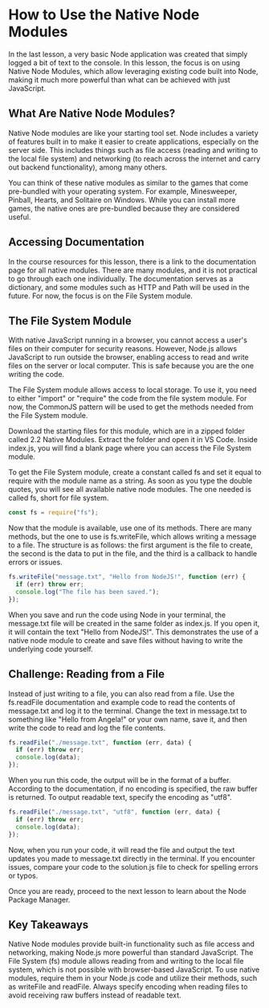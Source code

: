 # How to Use the Native Node Modules
In the last lesson, a very basic Node application was created that simply logged a bit of text to the console. In this lesson, the focus is on using Native Node Modules, which allow leveraging existing code built into Node, making it much more powerful than what can be achieved with just JavaScript.

## What Are Native Node Modules?
Native Node modules are like your starting tool set. Node includes a variety of features built in to make it easier to create applications, especially on the server side. This includes things such as file access (reading and writing to the local file system) and networking (to reach across the internet and carry out backend functionality), among many others.

You can think of these native modules as similar to the games that come pre-bundled with your operating system. For example, Minesweeper, Pinball, Hearts, and Solitaire on Windows. While you can install more games, the native ones are pre-bundled because they are considered useful.

## Accessing Documentation
In the course resources for this lesson, there is a link to the documentation page for all native modules. There are many modules, and it is not practical to go through each one individually. The documentation serves as a dictionary, and some modules such as HTTP and Path will be used in the future. For now, the focus is on the File System module.

## The File System Module
With native JavaScript running in a browser, you cannot access a user's files on their computer for security reasons. However, Node.js allows JavaScript to run outside the browser, enabling access to read and write files on the server or local computer. This is safe because you are the one writing the code.

The File System module allows access to local storage. To use it, you need to either "import" or "require" the code from the file system module. For now, the CommonJS pattern will be used to get the methods needed from the File System module.

Download the starting files for this module, which are in a zipped folder called 2.2 Native Modules. Extract the folder and open it in VS Code. Inside index.js, you will find a blank page where you can access the File System module.

To get the File System module, create a constant called fs and set it equal to require with the module name as a string. As soon as you type the double quotes, you will see all available native node modules. The one needed is called fs, short for file system.

```javascript
const fs = require("fs");
```
Now that the module is available, use one of its methods. There are many methods, but the one to use is fs.writeFile, which allows writing a message to a file. The structure is as follows: the first argument is the file to create, the second is the data to put in the file, and the third is a callback to handle errors or issues.

```javascript
fs.writeFile("message.txt", "Hello from NodeJS!", function (err) {
  if (err) throw err;
  console.log("The file has been saved.");
});

```
When you save and run the code using Node in your terminal, the message.txt file will be created in the same folder as index.js. If you open it, it will contain the text "Hello from NodeJS!". This demonstrates the use of a native node module to create and save files without having to write the underlying code yourself.

## Challenge: Reading from a File
Instead of just writing to a file, you can also read from a file. Use the fs.readFile documentation and example code to read the contents of message.txt and log it to the terminal. Change the text in message.txt to something like "Hello from Angela!" or your own name, save it, and then write the code to read and log the file contents.

```javascript
fs.readFile("./message.txt", function (err, data) {
  if (err) throw err;
  console.log(data);
});
```
When you run this code, the output will be in the format of a buffer. According to the documentation, if no encoding is specified, the raw buffer is returned. To output readable text, specify the encoding as "utf8".

```javascript
fs.readFile("./message.txt", "utf8", function (err, data) {
  if (err) throw err;
  console.log(data);
});
```
Now, when you run your code, it will read the file and output the text updates you made to message.txt directly in the terminal. If you encounter issues, compare your code to the solution.js file to check for spelling errors or typos.

Once you are ready, proceed to the next lesson to learn about the Node Package Manager.

## Key Takeaways
Native Node modules provide built-in functionality such as file access and networking, making Node.js more powerful than standard JavaScript.
The File System (fs) module allows reading from and writing to the local file system, which is not possible with browser-based JavaScript.
To use native modules, require them in your Node.js code and utilize their methods, such as writeFile and readFile.
Always specify encoding when reading files to avoid receiving raw buffers instead of readable text.